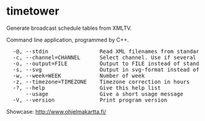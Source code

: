 # timetower
Generate broadcast schedule tables from XMLTV.

Command line application, programmed by C++.

<pre>
  -@, --stdin                Read XML filenames from standard input
  -c, --channel=CHANNEL      Select channel. Use if several
  -o, --output=FILE          Output to FILE instead of standard output
  -s, --svg                  Output in svg-format instead of html.
  -w, --week=WEEK            Number of week
  -z, --timezone=TIMEZONE    Timezone correction in hours
  -?, --help                 Give this help list
      --usage                Give a short usage message
  -V, --version              Print program version
</pre>

Showcase:
http://www.ohjelmakartta.fi/

